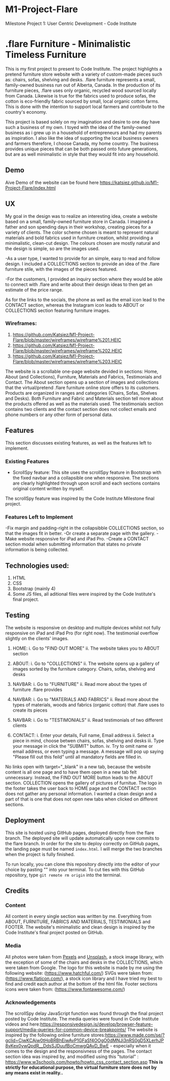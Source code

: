 # M1-Project-Flare
Milestone Project 1: User Centric Development - Code Institute
# .flare Furniture - Minimalistic Timeless Furniture

This is my first project to present to Code Institute. The project highlights a pretend furniture store website with a variety of custom-made pieces such as: chairs, sofas, shelving and desks. .flare furniture represents a small, family-owned business run out of Alberta, Canada. In the production of its furniture pieces, .flare uses only organic, recycled wood sourced locally from Canada. Likewise is true for the fabrics used to produce sofas, the cotton is eco-friendly fabric sourced by small, local organic cotton farms. This is done with the intention to support local farmers and contribute to the country's economy.

This project is based solely on my imagination and desire to one day have such a business of my own. I toyed with the idea of the family-owned business as i grew up in a household of entrepreneurs and had my parents as inspiration. I also like the idea of supporting the local business owners and farmers therefore, I choose Canada, my home country. The business provides unique pieces that can be both passed onto future generations, but are as well minimalistic in style that they would fit into any household. 

## Demo
Aive Demo of the website can be found here https://katsiez.github.io/M1-Project-Flare/index.html 

## UX
My goal in the design was to realize an interesting idea, create a website based on a small, family-owned furniture store in Canada. I imagined a father and son spending days in their workshop, creating pieces for a variety of clients. The color scheme chosen is meant to represent natural materials and bold fabrics used in furniture creation, whilst providing a minimalistic, clean-cut design. The colours chosen are mostly natural and the design is simple, so are the images used. 

-As a user type, I wanted to provide for an simple, easy to read and follow design. I included a COLLECTIONS section to provide an idea of the .flare furniture stile, with the images of the pieces featured.

-For the customers, I provided an inquiry section where they would be able to connect with .flare and write about their design ideas to then get an estimate of the price range. 

As for the links to the socials, the phone as well as the email icon lead to the CONTACT section, whereas the Instagram icon leads to ABOUT or COLLECTIONS section featuring furniture images. 

### Wireframes:

1. https://github.com/Katsiez/M1-Project-Flare/blob/master/wireframes/wireframe%201.HEIC
2. https://github.com/Katsiez/M1-Project-Flare/blob/master/wireframes/wireframe%202.HEIC
3. https://github.com/Katsiez/M1-Project-Flare/blob/master/wireframes/wireframe%203.HEIC

The website is a scrollable one-page website devided in sections: Home, About (and Collections), Furniture, Materials and Fabrics, Testimonials and Contact. The About section opens up a section of images and collections that the virtual/pretend .flare furniture online store offers to its customers. Products are organized in ranges and categories (Chairs, Sofas, Shelves and Desks). Both Furniture and Fabric and Materials section tell more about the products offered as well as the materials used. The testimonials section contains two clients and the contact section does not collect emails and phone numbers or any other form of personal data.

## Features
This section discusses existing features, as well as the features left to implement.

### Existing Features

- ScrollSpy feature: This site uses the scrollSpy feature in Bootstrap with the fixed navbar and a collapsible one when responsive. The sections are clearly highlighted through upon scroll and each sections contains original content written by myself.

The scrollSpy feature was inspired by the Code Institute Milestone final project. 

### Features Left to Implement

-Fix margin and padding-right in the collapsibble COLLECTIONS section, so that the images fit in better.
-Or create a separate page with the gallery. 
-Make website responsive for iPad and iPad Pro.
-Create a CONTACT section modal when submitting information that states no private information is being collected.

## Technologies used:
1. HTML
2. CSS
3. Bootstrap (mainly 4)
4. Some JS files, all aditional files were inspired by the Code Institute's final project.

## Testing
The website is responsive on desktop and multiple devices whilst not fully responsive on iPad and iPad Pro (for right now). The testimonial overflow slightly on the clients' images. 

1. HOME:
i. Go to "FIND OUT MORE"
ii. The website takes you to ABOUT section

2. ABOUT:
i. Go to "COLLECTIONS"
ii. The website opens up a gallery of images sorted by the furniture category. Chairs, sofas, shelving and desks

3. NAVBAR:
i. Go to "FURNITURE"
ii. Read more about the types of furniture .flare provides

4. NAVBAR:
i. Go to "MATERIALS AND FABRICS"
ii. Read more about the types of materials, woods and fabrics (organic cotton) that .flare uses to create its pieces

5. NAVBAR:
i. Go to "TESTIMONIALS"
ii. Read testimonials of two different clients

6. CONTACT:
i. Enter your details, Full name, Email address
ii. Select a piece in mind, choose betwen chairs, sofas, shelving and desks
iii. Type your message in click the "SUBMIT" button.
iv. Try to omit name or email address, or even typing a message. A message will pop up saying "Please fill out this feild" until all mandatory fields are filled in. 

No links open with target="_blank" in a new tab, because the website content is all one page and to have them open in a new tab felt unnecessary. 
Instead, the FIND OUT MORE button leads to the ABOUT section.
COLLECTION opens the gallery of pictures of furnitue. 
The logo in the footer takes the user back to HOME page and the CONTACT section does not gather any personal information. 
I wanted a clean design and a part of that is one that does not open new tabs when clicked on different sections.

## Deployment
This site is hosted using GitHub pages, deployed directly from the flare branch. The deployed site will update automatically upon new commits to the flare branch. In order for the site to deploy correctly on GitHub pages, the landing page must be named `index.html`. I will merge the two branches when the project is fully finished.

To run locally, you can clone this repository directly into the editor of your choice by pasting "" into your terminal. To cut ties with this GitHub repository, type `git remote rm origin` into the terminal.


## Credits

### Content
All content in every single section was written by me. Everything from ABOUT, FURNITURE, FABRICS AND MATERIALS, TESTIMONIALS and FOOTER.
The website's minimalistic and clean design is inspired by the Code Institute's final project posted on GitHub.

### Media
All photos were taken from [Pexels](https://www.pexels.com/) and [Unsplash](https://www.unsplash.com/), a stock image library, with the exception of some of the chairs and desks in the COLLECTIONS, which were taken from Google. 
The logo for this website is made by me using the following website: (https://www.hatchful.com/)
SVGs were taken from:(https://www.flaticon.com/), a stock icon library and I have tried my best to find and credit each author at the bottom of the html file. 
Footer sections icons were taken from: (https://www.fontawesome.com/)

### Acknowledgements
The scrollSpy delay JavaScript function was found through the final project posted by Code Institute.
The media queries were found in Code Institute videos and here:https://responsivedesign.is/develop/browser-feature-support/media-queries-for-common-device-breakpoints/ 
The website is inspired by the following online furniture stores:https://www.made.com/se/?gclid=CjwKCAjw0tHoBRBhEiwAvP1GFaSf4OOgO0dMNJi3nRS0gD5XLerhJP8vKex0ywQpdR__DdsSJDuufBoCmwgQAvD_BwE - especially when it comes to the design and the responsivness of the pages.
The contact section idea was inspired by, and modified using this "tutorial" : https://www.w3schools.com/howto/howto_css_contact_section.asp
**This is strictly for educational purpose, the virtual furniture store does not by any means exist in reality..** 
